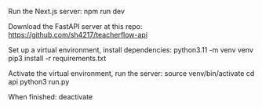 Run the Next.js server:
npm run dev

Download the FastAPI server at this repo: https://github.com/sh4217/teacherflow-api

Set up a virtual environment, install dependencies:
python3.11 -m venv venv
pip3 install -r requirements.txt

Activate the virtual environment, run the server:
source venv/bin/activate
cd api
python3 run.py

When finished:
deactivate